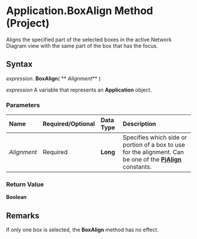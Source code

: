 
# Application.BoxAlign Method (Project)

Aligns the specified part of the selected boxes in the active Network Diagram view with the same part of the box that has the focus.


## Syntax

 _expression_. **BoxAlign**( ** _Alignment_** )

 _expression_ A variable that represents an **Application** object.


### Parameters



|**Name**|**Required/Optional**|**Data Type**|**Description**|
|:-----|:-----|:-----|:-----|
| _Alignment_|Required|**Long**|Specifies which side or portion of a box to use for the alignment. Can be one of the  **[PjAlign](1860d747-7c4b-8592-9afd-8da13872e136.md)** constants.|

### Return Value

 **Boolean**


## Remarks

If only one box is selected, the  **BoxAlign** method has no effect.

